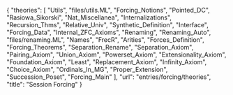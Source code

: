 {
    "theories": [
        "Utils",
        "files/utils.ML",
        "Forcing_Notions",
        "Pointed_DC",
        "Rasiowa_Sikorski",
        "Nat_Miscellanea",
        "Internalizations",
        "Recursion_Thms",
        "Relative_Univ",
        "Synthetic_Definition",
        "Interface",
        "Forcing_Data",
        "Internal_ZFC_Axioms",
        "Renaming",
        "Renaming_Auto",
        "files/renaming.ML",
        "Names",
        "FrecR",
        "Arities",
        "Forces_Definition",
        "Forcing_Theorems",
        "Separation_Rename",
        "Separation_Axiom",
        "Pairing_Axiom",
        "Union_Axiom",
        "Powerset_Axiom",
        "Extensionality_Axiom",
        "Foundation_Axiom",
        "Least",
        "Replacement_Axiom",
        "Infinity_Axiom",
        "Choice_Axiom",
        "Ordinals_In_MG",
        "Proper_Extension",
        "Succession_Poset",
        "Forcing_Main"
    ],
    "url": "entries/forcing/theories",
    "title": "Session Forcing"
}